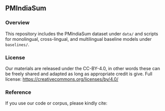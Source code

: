 ## PMIndiaSum

### Overview
This repository includes the PMIndiaSum dataset under `data/` and scripts for monolingual, cross-lingual, and multilingual baseline models under `baselines/`.

### License

Our materials are released under the CC-BY-4.0, in other words these can be freely shared and adapted as long as appropriate credit is give. Full license: https://creativecommons.org/licenses/by/4.0/

### Reference

If you use our code or corpus, please kindly cite:
